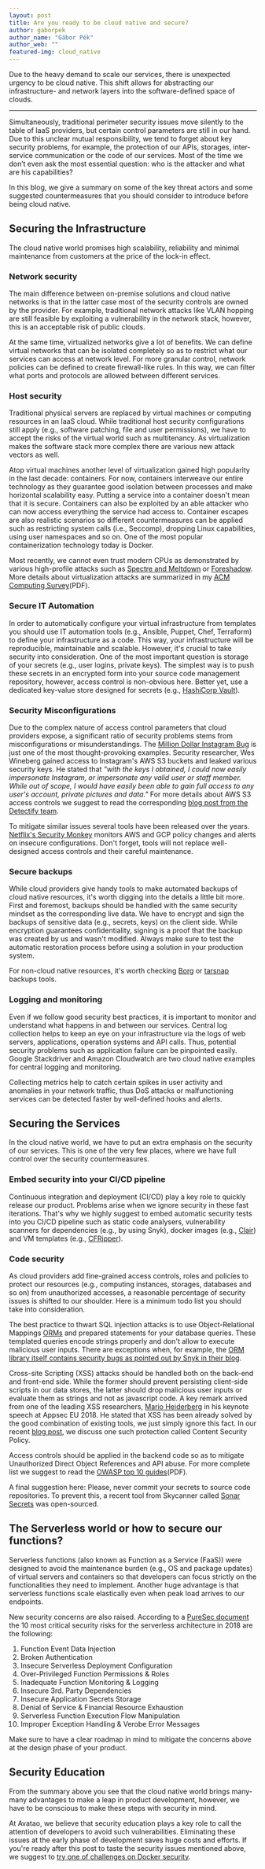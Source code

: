 ```yaml
---
layout: post
title: Are you ready to be cloud native and secure?
author: gaborpek
author_name: "Gábor Pék"
author_web: ""
featured-img: cloud_native 
---
```


Due to the heavy demand to scale our services, there is unexpected urgency to be cloud native. This shift allows for abstracting our infrastructure- and network layers into the software-defined space of clouds. 

<!--excerpt-->

----

Simultaneously, traditional perimeter security issues move silently to the table of IaaS providers, but certain control parameters are still in our hand. Due to this unclear mutual responsibility, we tend to forget about key security problems, for example, the protection of our APIs, storages, inter-service communication or the code of our services. Most of the time we don’t even ask the most essential question: who is the attacker and what are his capabilities?

In this blog, we give a summary on some of the key threat actors and some suggested countermeasures that you should consider to introduce before being cloud native. 

## Securing the Infrastructure

The cloud native world promises high scalability, reliability and minimal maintenance from customers at the price of the lock-in effect. 

### Network security

The main difference between on-premise solutions and cloud native networks is that in the latter case most of the security controls are owned by the provider. For example, traditional network attacks like VLAN hopping are still feasible by exploiting a vulnerability in the network stack, however, this is an acceptable risk of public clouds.

At the same time, virtualized networks give a lot of benefits. We can define virtual networks that can be isolated completely so as to restrict what our services can access at network level. For more granular control, network policies can be defined to create firewall-like rules. In this way, we can filter what ports and protocols are allowed between different services. 

### Host security

Traditional physical servers are replaced by virtual machines or computing resources in an IaaS cloud. While traditional host security configurations still apply (e.g., software patching, file and user permissions), we have to accept the risks of the virtual world such as multitenancy. As virtualization makes the software stack more complex there are various new attack vectors as well. 

Atop virtual machines another level of virtualization gained high popularity in the last decade: containers. For now, containers interweave our entire technology as they guarantee good isolation between processes and make horizontal scalability easy. Putting a service into a container doesn't mean that it is secure. Containers can also be exploited by an able attacker who can now access everything the service had access to. Container escapes are also realistic scenarios so different countermeasures can be applied such as restricting system calls (i.e., Seccomp), dropping Linux capabilities, using user namespaces and so on. One of the most popular containerization technology today is Docker. 

Most recently, we cannot even trust modern CPUs as demonstrated by various high-profile attacks such as [Spectre and Meltdown](https://meltdownattack.com/) or [Foreshadow](https://foreshadowattack.eu/). More details about virtualization attacks are summarized in my [ACM Computing Survey](http://www.hit.bme.hu/~buttyan/publications/PekBB13acmcsur.pdf)(PDF). 

### Secure IT Automation

In order to automatically configure your virtual infrastructure from templates you should use IT automation tools (e.g., Ansible, Puppet, Chef, Terraform) to define your infrastructure as a code. This way, your infrastructure will be reproducible, maintainable and scalable. However, it's crucial to take security into consideration. One of the most important question is storage of your secrets (e.g., user logins, private keys). The simplest way is to push these secrets in an encrypted form into your source code management repository, however, access control is non-obvious here. Better yet, use a dedicated key-value store designed for secrets (e.g., [HashiCorp Vault](https://www.vaultproject.io/)).

### Security Misconfigurations

Due to the complex nature of access control parameters that cloud providers expose, a significant ratio of security problems stems from misconfigurations or misunderstandings. The [Million Dollar Instagram Bug](https://www.forbes.com/sites/thomasbrewster/2015/12/17/facebook-instagram-security-research-threats/#4edb643c2fb5) is just one of the most thought-provoking examples. Security researcher, Wes Wineberg gained access to Instagram's AWS S3 buckets and leaked various security keys. He stated that  _"with the keys I obtained, I could now easily impersonate Instagram, or impersonate any valid user or staff member. While out of scope, I would have easily been able to gain full access to any user's account, private pictures and data."_  For more details about AWS S3 access controls we suggest to read the corresponding [blog post from the Detectify team](https://blog.detectify.com/2017/07/13/aws-s3-misconfiguration-explained-fix/?utm_source=labs&utm_campaign=s3_buckets).

To mitigate similar issues several tools have been released over the years. [Netflix's Security Monkey](https://github.com/Netflix/security_monkey) monitors AWS and GCP policy changes and alerts on insecure configurations. Don't forget, tools will not replace well-designed access controls and their careful maintenance. 

### Secure backups

While cloud providers give handy tools to make automated backups of cloud native resources, it's worth digging into the details a little bit more. First and foremost, backups should be handled with the same security mindset as the corresponding live data. We have to encrypt and sign the backups of sensitive data (e.g., secrets, keys) on the client side. While encryption guarantees confidentiality, signing is a proof that the backup was created by us and wasn't modified. Always make sure to test the automatic restoration process before using a solution in your production system.

For non-cloud native resources, it's worth checking [Borg](https://borgbackup.readthedocs.io/en/stable/index.html)  or [tarsnap](https://www.tarsnap.com/) backups tools.

### Logging and monitoring

Even if we follow good security best practices, it is important to monitor and understand what happens in and between our services. Central log collection helps to keep an eye on your infrastructure via the logs of web servers, applications, operation systems and API calls. Thus, potential security problems such as application failure can be pinpointed easily. Google Stackdriver and Amazon Cloudwatch are two cloud native examples for central logging and monitoring. 

Collecting metrics help to catch certain spikes in user activity and anomalies in your network traffic, thus DoS attacks or malfunctioning services can be detected faster by well-defined hooks and alerts.

## Securing the Services

In the cloud native world, we have to put an extra emphasis on the security of our services. This is one of the very few places, where we have full control over the security countermeasures. 

### Embed security into your CI/CD pipeline

Continuous integration and deployment (CI/CD) play a key role to quickly release our product. Problems arise when we ignore security in these fast iterations. That's why we highly suggest to embed automatic security tests into you CI/CD pipeline such as static code analysers, vulnerability scanners for dependencies (e.g., by using Snyk), docker images (e.g., [Clair](https://github.com/coreos/clair)) and VM templates (e.g., [CFRipper](https://github.com/Skyscanner/cfripper)).

### Code security

As cloud providers add fine-grained access controls, roles and policies to protect our resources (e.g., computing instances, storages, databases and so on) from unauthorized accesses, a reasonable percentage of security issues is shifted to our shoulder. Here is a minimum todo list you should take into consideration. 

The best practice to thwart SQL injection attacks is to use Object-Relational Mappings [ORMs](https://en.wikipedia.org/wiki/Object-relational_mapping) and prepared statements for your database queries. These templated queries encode strings properly and don't allow to execute malicious user inputs. There are exceptions when, for example, the [ORM library itself contains security bugs as pointed out by Snyk in their blog](https://snyk.io/blog/sql-injection-orm-vulnerabilities/). 

Cross-site Scripting (XSS) attacks should be handled both on the back-end and front-end side. While the former should prevent persisting client-side scripts in our data stores, the latter should drop malicious user inputs or evaluate them as strings and not as javascript code. A key remark arrived from one of the leading XSS researchers, [Mario Heiderberg](https://twitter.com/0x6D6172696F?lang=en) in his keynote speech at Appsec EU 2018. He stated that XSS has been already solved by the good combination of existing tools, we just simply ignore this fact. In our recent [blog post](https://blog.avatao.com/CSP-tutorial/), we discuss one such protection called Content Security Policy. 

Access controls should be applied in the backend code so as to mitigate Unauthorized Direct Object References and API abuse. For more complete list we suggest to read the [OWASP top 10 guides](https://www.owasp.org/images/7/72/OWASP_Top_10-2017_%28en%29.pdf.pdf)(PDF).

A final suggestion here: Please, never commit your secrets to source code repositories. To prevent this, a recent tool from Skycanner called [Sonar Secrets](https://medium.com/@SkyscannerEng/introducing-sonar-secrets-32e36e1bbc97) was open-sourced. 

## The Serverless world or how to secure our functions?

Serverless functions (also known as Function as a Service (FaaS)) were designed to avoid the maintenance burden (e.g., OS and package updates) of virtual servers and containers so that developers can focus strictly on the functionalities they need to implement. Another huge advantage is that serverless functions scale elastically even when peak load arrives to our endpoints.

New security concerns are also raised. According to a [PureSec document](https://www.puresec.io/press_releases/sas_top_10_2018_released) the 10 most critical security risks for the serverless architecture in 2018 are the following:

1. Function Event Data Injection
1. Broken Authentication
1. Insecure Serverless Deployment Configuration
1. Over-Privileged Function Permissions & Roles
1. Inadequate Function Monitoring & Logging
1. Insecure 3rd. Party Dependencies
1. Insecure Application Secrets Storage
1. Denial of Service & Financial Resource Exhaustion
1. Serverless Function Execution Flow Manipulation
1. Improper Exception Handling & Verobe Error Messages

Make sure to have a clear roadmap in mind to mitigate the concerns above at the design phase of your product.

## Security Education

From the summary above you see that the cloud native world brings many-many advantages to make a leap in product development, however, we have to be conscious to make these steps with security in mind. 

At Avatao, we believe that security education plays a key role to call the attention of developers to avoid such vulnerabilities. Eliminating these issues at the early phase of development saves huge costs and efforts. If you're ready after this post to taste the security issues mentioned above, we suggest to [try one of challenges on Docker security](https://platform.avatao.com/paths/e65ee304-7299-40d0-bdd1-93f35c381560/challenges/ab760b71-2ceb-4eb5-9943-93c08926eed6). 


